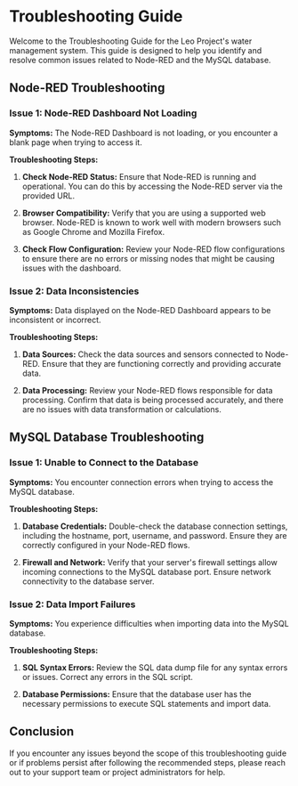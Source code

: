 # Troubleshooting Guide

Welcome to the Troubleshooting Guide for the Leo Project's water management system. This guide is designed to help you identify and resolve common issues related to Node-RED and the MySQL database. 

## Node-RED Troubleshooting

### Issue 1: Node-RED Dashboard Not Loading

**Symptoms:** The Node-RED Dashboard is not loading, or you encounter a blank page when trying to access it.

**Troubleshooting Steps:**

1. **Check Node-RED Status:** Ensure that Node-RED is running and operational. You can do this by accessing the Node-RED server via the provided URL.

2. **Browser Compatibility:** Verify that you are using a supported web browser. Node-RED is known to work well with modern browsers such as Google Chrome and Mozilla Firefox.

3. **Check Flow Configuration:** Review your Node-RED flow configurations to ensure there are no errors or missing nodes that might be causing issues with the dashboard.

### Issue 2: Data Inconsistencies

**Symptoms:** Data displayed on the Node-RED Dashboard appears to be inconsistent or incorrect.

**Troubleshooting Steps:**

1. **Data Sources:** Check the data sources and sensors connected to Node-RED. Ensure that they are functioning correctly and providing accurate data.

2. **Data Processing:** Review your Node-RED flows responsible for data processing. Confirm that data is being processed accurately, and there are no issues with data transformation or calculations.

## MySQL Database Troubleshooting

### Issue 1: Unable to Connect to the Database

**Symptoms:** You encounter connection errors when trying to access the MySQL database.

**Troubleshooting Steps:**

1. **Database Credentials:** Double-check the database connection settings, including the hostname, port, username, and password. Ensure they are correctly configured in your Node-RED flows.

2. **Firewall and Network:** Verify that your server's firewall settings allow incoming connections to the MySQL database port. Ensure network connectivity to the database server.

### Issue 2: Data Import Failures

**Symptoms:** You experience difficulties when importing data into the MySQL database.

**Troubleshooting Steps:**

1. **SQL Syntax Errors:** Review the SQL data dump file for any syntax errors or issues. Correct any errors in the SQL script.

2. **Database Permissions:** Ensure that the database user has the necessary permissions to execute SQL statements and import data.

## Conclusion

If you encounter any issues beyond the scope of this troubleshooting guide or if problems persist after following the recommended steps, please reach out to your support team or project administrators for help.
